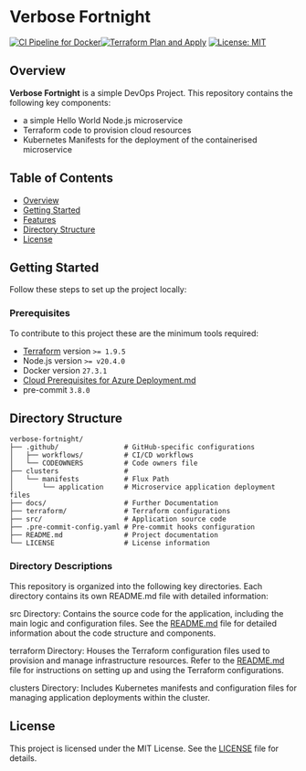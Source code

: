 # Verbose Fortnight

[![CI Pipeline for Docker](https://github.com/juanballone/verbose-fortnight/actions/workflows/docker.yaml/badge.svg)](https://github.com/juanballone/verbose-fortnight/actions/workflows/docker.yaml)[![Terraform Plan and Apply](https://github.com/juanballone/verbose-fortnight/actions/workflows/terraform.yaml/badge.svg?branch=main&event=deployment_status)](https://github.com/juanballone/verbose-fortnight/actions/workflows/terraform.yaml)
[![License: MIT](https://img.shields.io/badge/License-MIT-yellow.svg)](LICENSE)

## Overview

**Verbose Fortnight** is a simple DevOps Project. This repository contains the following key components:
 - a simple Hello World Node.js microservice
 - Terraform code to provision cloud resources
 - Kubernetes Manifests for the deployment of the containerised microservice

## Table of Contents

- [Overview](#overview)
- [Getting Started](#getting-started)
- [Features](#features)
- [Directory Structure](#directory-structure)
- [License](#license)

## Getting Started

Follow these steps to set up the project locally:

### Prerequisites

To contribute to this project these are the minimum tools required:

- [Terraform](https://www.terraform.io/downloads.html) version `>= 1.9.5`
- Node.js version `>= v20.4.0`
- Docker version `27.3.1`
- [Cloud Prerequisites for Azure Deployment.md](docs/Cloud%20Prerequisites%20for%20Azure%20Deployment.md)
- pre-commit `3.8.0`

## Directory Structure

```plaintext
verbose-fortnight/
├── .github/                # GitHub-specific configurations
│   ├── workflows/          # CI/CD workflows
│   └── CODEOWNERS          # Code owners file
├── clusters                #
│   └── manifests           # Flux Path
│       └── application     # Microservice application deployment files
├── docs/                   # Further Documentation
├── terraform/              # Terraform configurations
├── src/                    # Application source code
├── .pre-commit-config.yaml # Pre-commit hooks configuration
├── README.md               # Project documentation
└── LICENSE                 # License information
```

### Directory Descriptions

This repository is organized into the following key directories. Each directory contains its own README.md file with detailed information:

src Directory:
Contains the source code for the application, including the main logic and configuration files. See the [README.md](src/README.md) file for detailed information about the code structure and components.

terraform Directory:
Houses the Terraform configuration files used to provision and manage infrastructure resources. Refer to the [README.md](terraform/README.md) file for instructions on setting up and using the Terraform configurations.

clusters Directory:
Includes Kubernetes manifests and configuration files for managing application deployments within the cluster.

## License

This project is licensed under the MIT License. See the [LICENSE](LICENSE) file for details.
